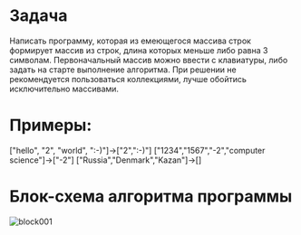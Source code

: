 # Задача
Написать программу, которая из емеющегося массива строк формирует массив из строк, длина которых меньше либо равна 3 символам. Первоначальный массив можно ввести с клавиатуры, либо задать на старте выполнение алгоритма. При решении не рекомендуется пользоваться коллекциями, лучше обойтись исключительно массивами.
# Примеры:
["hello", "2", "world", ":-)"]->["2",":-)"]
["1234","1567","-2","computer science"]->["-2"]
["Russia","Denmark","Kazan"]->[]
# Блок-схема алгоритма программы
![block001](block001.jpg)